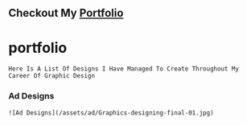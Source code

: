 ## Checkout My [Portfolio](https://subhashkd.github.io/portfolio/)

# portfolio
    Here Is A List Of Designs I Have Managed To Create Throughout My Career Of Graphic Design

### Ad Designs
    ![Ad Designs](/assets/ad/Graphics-designing-final-01.jpg)